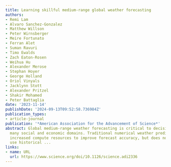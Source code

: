 ```yaml
---
title: Learning skillful medium-range global weather forecasting
authors:
- Remi Lam
- Alvaro Sanchez-Gonzalez
- Matthew Willson
- Peter Wirnsberger
- Meire Fortunato
- Ferran Alet
- Suman Ravuri
- Timo Ewalds
- Zach Eaton-Rosen
- Weihua Hu
- Alexander Merose
- Stephan Hoyer
- George Holland
- Oriol Vinyals
- Jacklynn Stott
- Alexander Pritzel
- Shakir Mohamed
- Peter Battaglia
date: '2023-11-14'
publishDate: '2024-09-13T09:52:58.736984Z'
publication_types:
- article-journal
publication: '*American Association for the Advancement of Science*'
abstract: Global medium-range weather forecasting is critical to decision-making across
  many social and economic domains. Traditional numerical weather prediction uses
  increased compute resources to improve forecast accuracy, but does not directly
  use historical ...
links:
- name: URL
  url: https://www.science.org/doi/10.1126/science.adi2336
---
```

